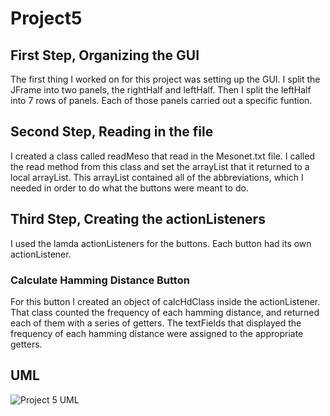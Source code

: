 # Project5

## First Step, Organizing the GUI
The first thing I worked on for this project was setting up the GUI. I split the JFrame into two panels, the rightHalf and leftHalf. Then I split the leftHalf into 7 rows of panels. Each of those panels carried out a specific funtion.

## Second Step, Reading in the file
I created a class called readMeso that read in the Mesonet.txt file. I called the read method from this class and set the arrayList that it returned to a local arrayList. This arrayList contained all of the abbreviations, which I needed in order to do what the buttons were meant to do.

## Third Step, Creating the actionListeners
I used the lamda actionListeners for the buttons. Each button had its own actionListener.

### Calculate Hamming Distance Button
For this button I created an object of calcHdClass inside the actionListener. That class counted the frequency of each hamming distance, and returned each of them with a series of getters. The textFields that displayed the frequency of each hamming distance were assigned to the appropriate getters.

## UML 
![Project 5 UML](https://user-images.githubusercontent.com/47228130/57079944-10e88680-6cb7-11e9-89ca-e316d87ea126.png)
